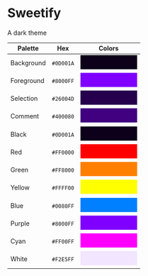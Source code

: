 # Sweetify
A dark theme

| Palette      | Hex       |   Colors                                                                                                     |
| ------------ | --------- | ------------------------------------------------------------------------------------------------------------ |
| Background   | `#0D001A` | ![Background   Color](https://github.com/IamHARSHDABAS/Sweetify/blob/master/Png/Background.png?raw=true)     |
| Foreground   | `#8000FF` | ![Foreground   Color](https://github.com/IamHARSHDABAS/Sweetify/blob/master/Png/Foreground.png?raw=true)     |
| Selection    | `#26004D` | ![Selection    Color](https://github.com/IamHARSHDABAS/Sweetify/blob/master/Png/Selection.png?raw=true)      |
| Comment      | `#400080` | ![Comment      Color](https://github.com/IamHARSHDABAS/Sweetify/blob/master/Png/Comment.png?raw=true)        |
| Black        | `#0D001A` | ![Black        Color](https://github.com/IamHARSHDABAS/Sweetify/blob/master/Png/Black.png?raw=true)          |
| Red          | `#FF0000` | ![Red          Color](https://github.com/IamHARSHDABAS/Sweetify/blob/master/Png/Red.png?raw=true)            |
| Green        | `#FF8000` | ![Green        Color](https://github.com/IamHARSHDABAS/Sweetify/blob/master/Png/Green.png?raw=true)          |
| Yellow       | `#FFFF00` | ![Yellow       Color](https://github.com/IamHARSHDABAS/Sweetify/blob/master/Png/Yellow.png?raw=true)         |
| Blue         | `#0080FF` | ![Blue         Color](https://github.com/IamHARSHDABAS/Sweetify/blob/master/Png/Blue.png?raw=true)           |
| Purple       | `#8000FF` | ![Purple       Color](https://github.com/IamHARSHDABAS/Sweetify/blob/master/Png/Purple.png?raw=true)         |
| Cyan         | `#FF00FF` | ![Cyan         Color](https://github.com/IamHARSHDABAS/Sweetify/blob/master/Png/Cyan.png?raw=true)           |
| White        | `#F2E5FF` | ![White        Color](https://github.com/IamHARSHDABAS/Sweetify/blob/master/Png/White.png?raw=true)          |
